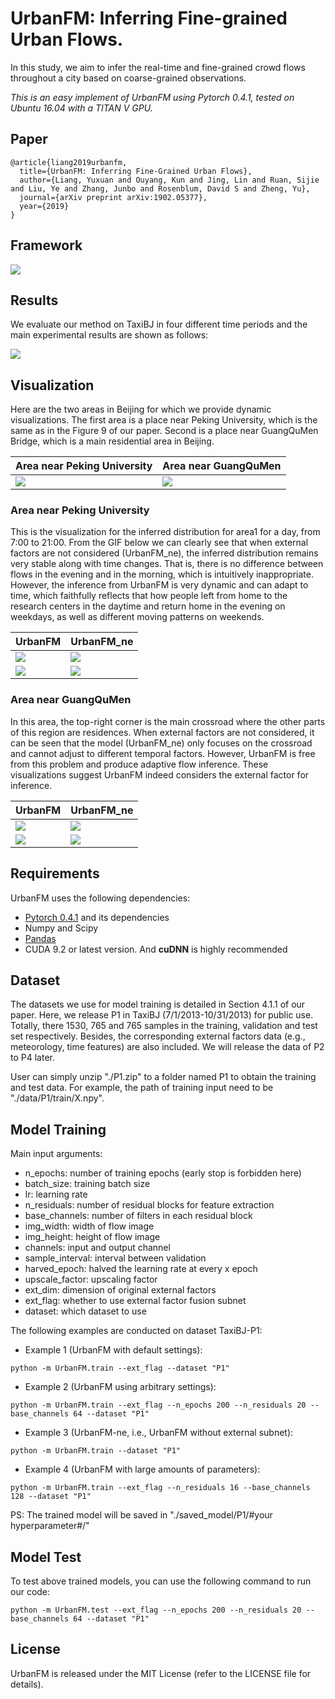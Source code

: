 # UrbanFM: Inferring Fine-grained Urban Flows. 
In this study, we aim to infer the real-time and fine-grained crowd flows throughout a city based on coarse-grained observations.

*This is an easy implement of UrbanFM using Pytorch 0.4.1, tested on Ubuntu 16.04 with a TITAN V GPU.*

## Paper

```
@article{liang2019urbanfm,
  title={UrbanFM: Inferring Fine-Grained Urban Flows},
  author={Liang, Yuxuan and Ouyang, Kun and Jing, Lin and Ruan, Sijie and Liu, Ye and Zhang, Junbo and Rosenblum, David S and Zheng, Yu},
  journal={arXiv preprint arXiv:1902.05377},
  year={2019}
}
```

## Framework
![](img/framework.png)

## Results
We evaluate our method on TaxiBJ in four different time periods and the main experimental results are shown as follows:

![](img/results_BJ.png)

## Visualization
Here are the two areas in Beijing for which we provide dynamic visualizations. The first area is a place near Peking University, which is the same as in the Figure 9 of our paper. Second is a place near GuangQuMen Bridge, which is a main residential area in Beijing. 

| Area near Peking University | Area near GuangQuMen |
|-- |-- |
|![](img/gif/area0.png)|![](img/gif/area1.png)|

### Area near Peking University
This is the visualization for the inferred distribution for area1 for a day, from 7:00 to 21:00. From the GIF below we can clearly see that when external factors are not considered (UrbanFM_ne), the inferred distribution remains very stable along with time changes. That is, there is no difference between flows in the evening and in the morning, which is intuitively inappropriate. However, the inference from UrbanFM is very dynamic and can adapt to time, which faithfully reflects that how people left from home to the research centers in the daytime and return home in the evening on weekdays, as well as different moving patterns on weekends.

| UrbanFM | UrbanFM_ne|
|-- |-- |
|![](img/gif/ext/area0/0_0.gif)|![](img/gif/ne/area0/0_0.gif)|
|![](img/gif/ext/area0/0_1.gif)|![](img/gif/ne/area0/0_1.gif)|

### Area near GuangQuMen
In this area, the top-right corner is the main crossroad where the other parts of this region are residences. When external factors are not considered, it can be seen that the model (UrbanFM_ne) only focuses on the crossroad and cannot adjust to different temporal factors. However, UrbanFM is free from this problem and produce adaptive flow inference. These visualizations suggest UrbanFM indeed considers the external factor for inference. 

| UrbanFM |  UrbanFM_ne|
|-- |-- |
|![](img/gif/ext/area1/0_0.gif)|![](img/gif/ne/area1/0_0.gif)|
|![](img/gif/ext/area1/0_1.gif)|![](img/gif/ne/area1/0_1.gif)|

## Requirements

UrbanFM uses the following dependencies: 

* [Pytorch 0.4.1](https://pytorch.org/get-started/locally/) and its dependencies
* Numpy and Scipy
* [Pandas](http://pandas.pydata.org/)
* CUDA 9.2 or latest version. And **cuDNN** is highly recommended


<!-- If you find this code and dataset useful for your research, please cite our paper:

```
``` -->

## Dataset 
The datasets we use for model training is detailed in Section 4.1.1 of our paper. Here, we release P1 in TaxiBJ (7/1/2013-10/31/2013) for public use. Totally, there 1530, 765 and 765 samples in the training, validation and test set respectively. Besides, the corresponding external factors data (e.g., meteorology, time features) are also included. We will release the data of P2 to P4 later. 

User can simply unzip "./P1.zip" to a folder named P1 to obtain the training and test data. For example, the path of training input need to be "./data/P1/train/X.npy".

## Model Training
Main input arguments:
- n_epochs: number of training epochs (early stop is forbidden here)
- batch_size: training batch size
- lr: learning rate
- n_residuals: number of residual blocks for feature extraction
- base_channels: number of filters in each residual block
- img_width: width of flow image
- img_height: height of flow image
- channels: input and output channel
- sample_interval: interval between validation
- harved_epoch: halved the learning rate at every x epoch
- upscale_factor: upscaling factor
- ext_dim: dimension of original external factors
- ext_flag: whether to use external factor fusion subnet
- dataset: which dataset to use

The following examples are conducted on dataset TaxiBJ-P1:
* Example 1 (UrbanFM with default settings):
```
python -m UrbanFM.train --ext_flag --dataset "P1"
```

* Example 2 (UrbanFM using arbitrary settings):
```
python -m UrbanFM.train --ext_flag --n_epochs 200 --n_residuals 20 --base_channels 64 --dataset "P1"
```

* Example 3 (UrbanFM-ne, i.e., UrbanFM without external subnet):
```
python -m UrbanFM.train --dataset "P1"
```

* Example 4 (UrbanFM with large amounts of parameters):
```
python -m UrbanFM.train --ext_flag --n_residuals 16 --base_channels 128 --dataset "P1"
```

PS: The trained model will be saved in "./saved_model/P1/#your hyperparameter#/"



## Model Test
To test above trained models, you can use the following command to run our code:
```
python -m UrbanFM.test --ext_flag --n_epochs 200 --n_residuals 20 --base_channels 64 --dataset "P1"
```

## License
UrbanFM is released under the MIT License (refer to the LICENSE file for details).
